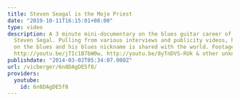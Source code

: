 ```yaml
---
title: Steven Seagal is the Mojo Priest
date: "2019-10-11T16:15:01+08:00"
type: video
description: A 3 minute mini-documentary on the blues guitar career of action hero
  Steven Segal. Pulling from various interviews and publicity videos, his unique perspective
  on the blues and his blues nickname is shared with the world. Footage culled from
  http://youtu.be/jTIc1B7bW0w, http://youtu.be/8yTnDVS-RUk & other unknown sources.
publishdate: "2014-03-02T05:34:07.000Z"
url: /vicberger/6n8DAgDE5f8/
providers:
  youtube:
    id: 6n8DAgDE5f8
---
```

